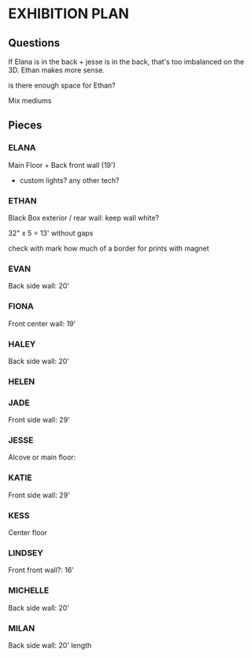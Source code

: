 # EXHIBITION PLAN

## Questions

If Elana is in the back + jesse is in the back, that's too imbalanced on the 3D. Ethan makes more sense.

is there enough space for Ethan?

Mix mediums


## Pieces

### ELANA
Main Floor + Back front wall (19')
- custom lights? any other tech?


### ETHAN
Black Box exterior / rear wall:
keep wall white?

32" x 5 = 13' without gaps

check with mark how much of a border for prints with magnet

### EVAN
Back side wall: 20'

### FIONA
Front center wall: 19'

### HALEY
Back side wall: 20'

### HELEN


### JADE
Front side wall: 29'

### JESSE
Alcove or main floor:

### KATIE
Front side wall: 29'

### KESS
Center floor

### LINDSEY
Front front wall?: 16'

### MICHELLE
Back side wall: 20'

### MILAN
Back side wall: 20' length
